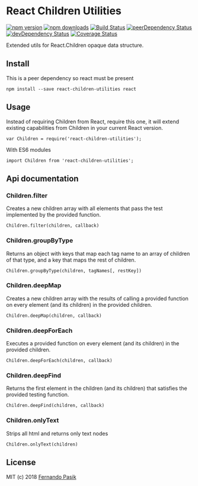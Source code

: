 # React Children Utilities

[![npm version][img-1]][url-1]
[![npm downloads][img-2]][url-2]
[![Build Status][img-3]][url-3]
[![peerDependency Status][img-4]][url-4]
[![devDependency Status][img-5]][url-5]
[![Coverage Status][img-6]][url-6]

[img-1]: https://img.shields.io/npm/v/react-children-utilities.svg
[img-2]: https://img.shields.io/npm/dm/react-children-utilities.svg
[img-3]: https://circleci.com/gh/fernandopasik/react-children-utilities.svg?style=svg
[img-4]: https://david-dm.org/fernandopasik/react-children-utilities/peer-status.svg
[img-5]: https://david-dm.org/fernandopasik/react-children-utilities/dev-status.svg
[img-6]: https://codecov.io/gh/fernandopasik/react-children-utilities/branch/master/graph/badge.svg

[url-1]: https://www.npmjs.com/package/react-children-utilities "npm version"
[url-2]: https://www.npmjs.com/package/react-children-utilities "npm downloads"
[url-3]: https://circleci.com/gh/fernandopasik/react-children-utilities "Build Status"
[url-4]: https://david-dm.org/fernandopasik/react-children-utilities?type=peer "Peer Dependency Status"
[url-5]: https://david-dm.org/fernandopasik/react-children-utilities?type=dev "Dev Dependency Status"
[url-6]: https://codecov.io/gh/fernandopasik/react-children-utilities "Coverage Status"

Extended utils for React.Children opaque data structure.

## Install

This is a peer dependency so react must be present

```
npm install --save react-children-utilities react
```

## Usage

Instead of requiring Children from React, require this one, it will extend existing capabilities from Children in your current React version.

```
var Children = require('react-children-utilities');
```

With ES6 modules

```
import Children from 'react-children-utilities';
```

## Api documentation

### Children.filter

Creates a new children array with all elements that pass the test implemented by the provided function.

```
Children.filter(children, callback)
```

### Children.groupByType

Returns an object with keys that map each tag name to an array of children of that type, and a key that maps the rest of children.

```
Children.groupByType(children, tagNames[, restKey])
```

### Children.deepMap

Creates a new children array with the results of calling a provided function on every element (and its children) in the provided children.

```
Children.deepMap(children, callback)
```

### Children.deepForEach

Executes a provided function on every element (and its children) in the provided children.

```
Children.deepForEach(children, callback)
```

### Children.deepFind

Returns the first element in the children (and its children) that satisfies the provided testing function.

```
Children.deepFind(children, callback)
```

### Children.onlyText

Strips all html and returns only text nodes

```
Children.onlyText(children)
```

## License

MIT (c) 2018 [Fernando Pasik](https://fernandopasik.com)

